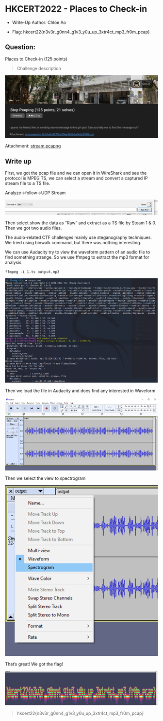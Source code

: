 # HKCERT2022 - Places to Check-in
- Write-Up Author: Chloe Ao

- Flag: hkcert22{n3v3r_g0nn4_g1v3_y0u_up_3xtr4ct_mp3_fr0m_pcap}

## **Question:**
Places to Check-in (125 points)

>Challenge description

![img](./img/1.png)

Attachment: [stream.pcapng](./stream.pcapng)


## Write up
First, we got the pcap file and we can open it in WireShark and see the protocol is MPEG TS, we can select a stream and convert a captured IP stream file to a TS file.
 
Analyze->follow->UDP Stream

![img](./img/2.jpg)

Then select show the data as “Raw” and extract as a TS file by Steam 1 & 0. Then we got two audio files.

The audio-related CTF challenges mainly use steganography techniques.
We tried using binwalk command, but there was nothing interesting.

We can use Audacity try to view the waveform pattern of an audio file to find something strange. So we use ffmpeg to extract the mp3 format for analysis

```
ffmpeg -i 1.ts output.mp3   
```

![img](./img/3.png)

Then we load the file in Audacity and does find any interested in Waveform

![img](./img/4.png)

Then we select the view to spectrogram

![img](./img/5.png)

That’s great! We got the flag!

![img](./img/6.jpg)

> hkcert22{n3v3r_g0nn4_g1v3_y0u_up_3xtr4ct_mp3_fr0m_pcap}
